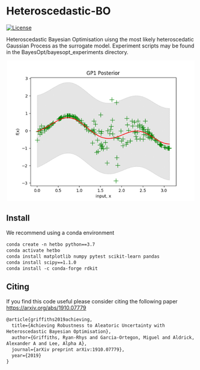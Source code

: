 # Heteroscedastic-BO

[![License](https://img.shields.io/badge/license-MIT-green.svg)](LICENSE)

Heteroscedastic Bayesian Optimisation uisng the most likely heteroscedatic Gaussian Process as the surrogate model.
Experiment scripts may be found in the BayesOpt/bayesopt_experiments directory.

<p align="center">
  <img src="heteroscedastic_gp.gif" width="500" title="logo">
</p>

## Install

We recommend using a conda environment

```
conda create -n hetbo python==3.7
conda activate hetbo
conda install matplotlib numpy pytest scikit-learn pandas
conda install scipy==1.1.0
conda install -c conda-forge rdkit
```

## Citing

If you find this code useful please consider citing the following paper https://arxiv.org/abs/1910.07779

```
@article{griffiths2019achieving,
  title={Achieving Robustness to Aleatoric Uncertainty with Heteroscedastic Bayesian Optimisation},
  author={Griffiths, Ryan-Rhys and Garcia-Ortegon, Miguel and Aldrick, Alexander A and Lee, Alpha A},
  journal={arXiv preprint arXiv:1910.07779},
  year={2019}
}
```
